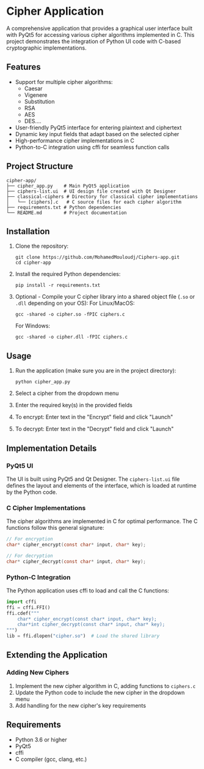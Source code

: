 # Cipher Application

A comprehensive application that provides a graphical user interface built with PyQt5 for accessing various cipher algorithms implemented in C. This project demonstrates the integration of Python UI code with C-based cryptographic implementations.

## Features

- Support for multiple cipher algorithms:
  - Caesar
  - Vigenere
  - Substitution
  - RSA
  - AES
  - DES....
- User-friendly PyQt5 interface for entering plaintext and ciphertext
- Dynamic key input fields that adapt based on the selected cipher
- High-performance cipher implementations in C
- Python-to-C integration using cffi for seamless function calls

## Project Structure

```
cipher-app/
├── cipher_app.py    # Main PyQt5 application
├── ciphers-list.ui  # UI design file created with Qt Designer
├── classical-ciphers # Directory for classical cipher implementations
│   └── [ciphers].c   # C source files for each cipher algorithm
├── requirements.txt # Python dependencies
└── README.md        # Project documentation
```

## Installation

1. Clone the repository:

   ```
   git clone https://github.com/MohamedMouloudj/Ciphers-app.git
   cd cipher-app
   ```

2. Install the required Python dependencies:

   ```
   pip install -r requirements.txt
   ```

3. Optional - Compile your C cipher library into a shared object file (`.so` or `.dll` depending on your OS):
   For Linux/MacOS:
   ```
   gcc -shared -o cipher.so -fPIC ciphers.c
   ```
   For Windows:
   ```
   gcc -shared -o cipher.dll -fPIC ciphers.c
   ```

## Usage

1. Run the application (make sure you are in the project directory):

   ```
   python cipher_app.py
   ```

2. Select a cipher from the dropdown menu
3. Enter the required key(s) in the provided fields
4. To encrypt: Enter text in the "Encrypt" field and click "Launch"
5. To decrypt: Enter text in the "Decrypt" field and click "Launch"

## Implementation Details

### PyQt5 UI

The UI is built using PyQt5 and Qt Designer. The `ciphers-list.ui` file defines the layout and elements of the interface, which is loaded at runtime by the Python code.

### C Cipher Implementations

The cipher algorithms are implemented in C for optimal performance. The C functions follow this general signature:

```c
// For encryption
char* cipher_encrypt(const char* input, char* key);

// For decryption
char* cipher_decrypt(const char* input, char* key);
```

### Python-C Integration

The Python application uses cffi to load and call the C functions:

```python
import cffi
ffi = cffi.FFI()
ffi.cdef("""
    char* cipher_encrypt(const char* input, char* key);
    char*int cipher_decrypt(const char* input, char* key);
""")
lib = ffi.dlopen("cipher.so")  # Load the shared library
```

## Extending the Application

### Adding New Ciphers

1. Implement the new cipher algorithm in C, adding functions to `ciphers.c`
2. Update the Python code to include the new cipher in the dropdown menu
3. Add handling for the new cipher's key requirements

## Requirements

- Python 3.6 or higher
- PyQt5
- cffi
- C compiler (gcc, clang, etc.)
